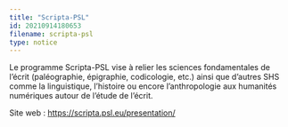 ```yaml
---
title: "Scripta-PSL"
id: 20210914180653
filename: scripta-psl
type: notice
---
```


Le programme Scripta-PSL vise à relier les sciences fondamentales de l’écrit (paléographie, épigraphie, codicologie, etc.) ainsi que d’autres SHS comme la linguistique, l’histoire ou encore l’anthropologie aux humanités numériques autour de l’étude de l’écrit.

Site web : <https://scripta.psl.eu/presentation/>

